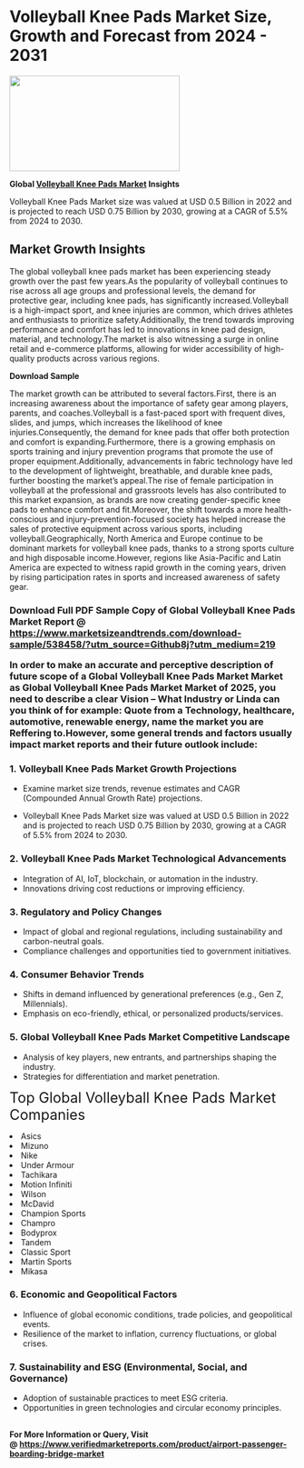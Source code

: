 <H1>Volleyball Knee Pads Market Size, Growth and Forecast from 2024 - 2031</H1><img class="aligncenter size-medium wp-image-584254" src="https://thirdeyenews.in/wp-content/uploads/2024/09/Global-Market-Research-300x168.jpeg" alt="" width="300" height="168" /><p><strong>Global&nbsp;<a href="https://www.marketsizeandtrends.com/download-sample/538458/?utm_source=Github8j?utm_medium=219">Volleyball Knee Pads Market</a> Insights</strong></p><p>Volleyball Knee Pads Market size was valued at USD 0.5 Billion in 2022 and is projected to reach USD 0.75 Billion by 2030, growing at a CAGR of 5.5% from 2024 to 2030.</p><p><h2>Market Growth Insights</h2> <p>The global volleyball knee pads market has been experiencing steady growth over the past few years.As the popularity of volleyball continues to rise across all age groups and professional levels, the demand for protective gear, including knee pads, has significantly increased.Volleyball is a high-impact sport, and knee injuries are common, which drives athletes and enthusiasts to prioritize safety.Additionally, the trend towards improving performance and comfort has led to innovations in knee pad design, material, and technology.The market is also witnessing a surge in online retail and e-commerce platforms, allowing for wider accessibility of high-quality products across various regions.</p> <p><strong>Download Sample</strong></p> <p>The market growth can be attributed to several factors.First, there is an increasing awareness about the importance of safety gear among players, parents, and coaches.Volleyball is a fast-paced sport with frequent dives, slides, and jumps, which increases the likelihood of knee injuries.Consequently, the demand for knee pads that offer both protection and comfort is expanding.Furthermore, there is a growing emphasis on sports training and injury prevention programs that promote the use of proper equipment.Additionally, advancements in fabric technology have led to the development of lightweight, breathable, and durable knee pads, further boosting the market’s appeal.The rise of female participation in volleyball at the professional and grassroots levels has also contributed to this market expansion, as brands are now creating gender-specific knee pads to enhance comfort and fit.Moreover, the shift towards a more health-conscious and injury-prevention-focused society has helped increase the sales of protective equipment across various sports, including volleyball.Geographically, North America and Europe continue to be dominant markets for volleyball knee pads, thanks to a strong sports culture and high disposable income.However, regions like Asia-Pacific and Latin America are expected to witness rapid growth in the coming years, driven by rising participation rates in sports and increased awareness of safety gear.<h3></p><p><span class=""><strong>Download Full PDF Sample Copy of Global Volleyball Knee Pads Market Report</strong> @ <a href="https://www.marketsizeandtrends.com/download-sample/538458/?utm_source=Github8j?utm_medium=219" target="_blank">https://www.marketsizeandtrends.com/download-sample/538458/?utm_source=Github8j?utm_medium=219</a></span></p><p>In order to make an accurate and perceptive description of future scope of a Global&nbsp;Volleyball Knee Pads Market Market as Global&nbsp;Volleyball Knee Pads Market Market of 2025, you need to describe a clear Vision &ndash; What Industry or Linda can you think of for example: Quote from a Technology, healthcare, automotive, renewable energy, name the market you are Reffering to.However, some general trends and factors usually impact market reports and their future outlook include:</p><h3>1.&nbsp;<strong>Volleyball Knee Pads Market Growth Projections</strong></h3><ul><li>Examine market size trends, revenue estimates and CAGR (Compounded Annual Growth Rate) projections.</li><li><p>Volleyball Knee Pads Market size was valued at USD 0.5 Billion in 2022 and is projected to reach USD 0.75 Billion by 2030, growing at a CAGR of 5.5% from 2024 to 2030.</p></li></ul><h3>2.&nbsp;<strong>Volleyball Knee Pads Market Technological Advancements</strong></h3><ul><li>Integration of AI, IoT, blockchain, or automation in the industry.</li><li>Innovations driving cost reductions or improving efficiency.</li></ul><h3>3.&nbsp;<strong>Regulatory and Policy Changes</strong></h3><ul><li>Impact of global and regional regulations, including sustainability and carbon-neutral goals.</li><li>Compliance challenges and opportunities tied to government initiatives.</li></ul><h3>4.&nbsp;<strong>Consumer Behavior Trends</strong></h3><ul><li>Shifts in demand influenced by generational preferences (e.g., Gen Z, Millennials).</li><li>Emphasis on eco-friendly, ethical, or personalized products/services.</li></ul><h3>5.&nbsp;<strong>Global Volleyball Knee Pads Market Competitive Landscape</strong></h3><ul><li>Analysis of key players, new entrants, and partnerships shaping the industry.</li><li>Strategies for differentiation and market penetration.</li></ul><p data-pm-slice="1 1 []"><span style="color: inherit; font-family: inherit; font-size: 25px;">Top Global Volleyball Knee Pads Market Companies</span></p><div class="" data-test-id=""><p><li>Asics</li><li> Mizuno</li><li> Nike</li><li> Under Armour</li><li> Tachikara</li><li> Motion Infiniti</li><li> Wilson</li><li> McDavid</li><li> Champion Sports</li><li> Champro</li><li> Bodyprox</li><li> Tandem</li><li> Classic Sport</li><li> Martin Sports</li><li> Mikasa</li></p></div><h3>6.&nbsp;<strong>Economic and Geopolitical Factors</strong></h3><ul><li>Influence of global economic conditions, trade policies, and geopolitical events.</li><li>Resilience of the market to inflation, currency fluctuations, or global crises.</li></ul><h3>7.&nbsp;<strong>Sustainability and ESG (Environmental, Social, and Governance)</strong></h3><ul><li>Adoption of sustainable practices to meet ESG criteria.</li><li>Opportunities in green technologies and circular economy principles.</li></ul><h2><strong style="font-size: 14px;">For More Information or Query, Visit @&nbsp;</strong><a style="background-color: #ffffff; font-size: 14px;" href="https://www.marketsizeandtrends.com/report/volleyball-knee-pads-market/" target="_blank">https://www.verifiedmarketreports.com/product/airport-passenger-boarding-bridge-market</a></h2>
